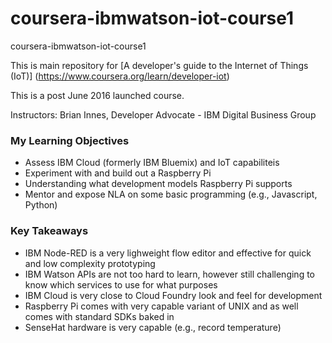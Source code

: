 # coursera-ibmwatson-iot-course1
coursera-ibmwatson-iot-course1

This is main repository for [A developer's guide to the Internet of Things (IoT)] (https://www.coursera.org/learn/developer-iot)

This is a post June 2016 launched course.

Instructors:
Brian Innes, Developer Advocate - IBM Digital Business Group

### My Learning Objectives
- Assess IBM Cloud (formerly IBM Bluemix) and IoT capabiliteis
- Experiment with and build out a Raspberry Pi
- Understanding what development models Raspberry Pi supports
- Mentor and expose NLA on some basic programming (e.g., Javascript, Python)

### Key Takeaways
- IBM Node-RED is a very lighweight flow editor and effective for quick and low complexity prototyping
- IBM Watson APIs are not too hard to learn, however still challenging to know which services to use for what purposes
- IBM Cloud is very close to Cloud Foundry look and feel for development
- Raspberry Pi comes with very capable variant of UNIX and as well comes with standard SDKs baked in
- SenseHat hardware is very capable (e.g., record temperature)